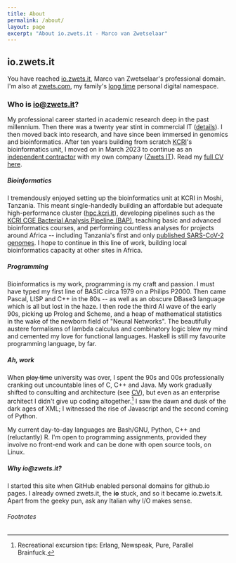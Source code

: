 ```yaml
---
title: About
permalink: /about/
layout: page
excerpt: "About io.zwets.it - Marco van Zwetselaar"
---
```


## io.zwets.it

You have reached [io.zwets.it](http://io.zwets.it/about), Marco van Zwetselaar's professional domain.
I'm also at [zwets.com](https://zwets.com), my family's [long time](http://web.archive.org/web/*/http://zwets.com/) personal digital namespace.

### Who is io@zwets.it?

My professional career started in academic research deep in the past millennium.
Then there was a twenty year stint in commercial IT (<a href="https://www.linkedin.com/in/zwets">details</a>).
I then moved back into research, and have since been immersed in genomics and bioinformatics.
After ten years building from scratch [KCRI](https://www.kcri.ac.tz)'s bioinformatics unit,
I moved on in March 2023 to continue as an [independent contractor](http://io.zwets.it/2023/03/01/bioinformatician-without-borders)
with my own company ([Zwets IT](https://zwets.it)).  Read my [full CV here](cv.pdf).

##### Bioinformatics

I tremendously enjoyed setting up the bioinformatics unit at KCRI in Moshi, Tanzania.
This meant single-handedly building an affordable but adequate high-performance cluster ([hpc.kcri.it](http://hpc.kcri.it)),
developing pipelines such as the [KCRI CGE Bacterial Analysis Pipeline (BAP)](https://github.com/kcri-tz/kcri-cge-bap),
teaching basic and advanced bioinformatics courses, and performing countless analyses for projects around Africa -- including
Tanzania's first and only [published SARS-CoV-2 genomes](https://doi.org/10.3389/fmed.2022.1034682).
I hope to continue in this line of work, building local bioinformatics capacity at other sites in Africa.

##### Programming

Bioinformatics is my work, programming is my craft and passion.  I must have typed my first line of BASIC circa 1979 on a Philips P2000.
Then came Pascal, LISP and C++ in the 80s -- as well as an obscure DBase3 language which is all but lost in the haze.
I then rode the third AI wave of the early 90s, picking up Prolog and Scheme, and a heap of mathematical statistics in the wake of the newborn field of "Neural Networks".
The beautifully austere formalisms of lambda calculus and combinatory logic blew my mind and cemented my love for functional languages.
Haskell is still my favourite programming language, by far.

##### Ah, work

When ~~play time~~ university was over, I spent the 90s and 00s professionally cranking out uncountable lines of C, C++ and Java.
My work gradually shifted to consulting and architecture (see [CV](cv.pdf)), but even as an enterprise architect I didn't give up
coding altogether.[^1]  I saw the dawn and dusk of the dark ages of XML; I witnessed the rise of Javascript and the second coming of Python.

My current day-to-day languages are Bash/GNU, Python, C++ and (reluctantly) R.  I'm open to programming assignments, provided they
involve no front-end work and can be done with open source tools, on Linux.

##### Why **io**@zwets.it?

I started this site when GitHub enabled personal domains for github.io pages.  I already owned zwets.it, the <strong>io</strong> stuck,
and so it became io.zwets.it.  Apart from the geeky pun, ask any Italian why I/O makes sense.

###### Footnotes

[^1]: Recreational excursion tips: Erlang, Newspeak, Pure, Parallel Brainfuck.

